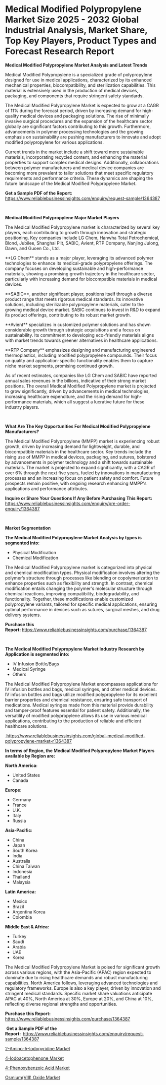 <p><h1>Medical Modified Polypropylene Market Size 2025 - 2032 Global Industrial Analysis, Market Share, Top Key Players, Product Types and Forecast Research Report</h1></p><p><strong>Medical Modified Polypropylene Market Analysis and Latest Trends</strong></p>
<p><p>Medical Modified Polypropylene is a specialized grade of polypropylene designed for use in medical applications, characterized by its enhanced mechanical properties, biocompatibility, and sterilization capabilities. This material is extensively used in the production of medical devices, packaging, and components that require stringent safety standards.</p><p>The Medical Modified Polypropylene Market is expected to grow at a CAGR of 11% during the forecast period, driven by increasing demand for high-quality medical devices and packaging solutions. The rise of minimally invasive surgical procedures and the expansion of the healthcare sector globally are significant factors contributing to this growth. Furthermore, advancements in polymer processing technologies and the growing emphasis on sustainability are pushing manufacturers to innovate and adopt modified polypropylene for various applications.</p><p>Current trends in the market include a shift toward more sustainable materials, incorporating recycled content, and enhancing the material properties to support complex medical designs. Additionally, collaborations between polymer manufacturers and medical device companies are becoming more prevalent to tailor solutions that meet specific regulatory requirements and performance criteria. These dynamics are shaping the future landscape of the Medical Modified Polypropylene Market.</p></p>
<p><strong>Get a Sample PDF of the Report:&nbsp;</strong> <a href="https://www.reliablebusinessinsights.com/enquiry/request-sample/1364387?utm_campaign=96&utm_medium=2&utm_source=Github&utm_content=ia&utm_term=03022025&utm_id=medical-modified-polypropylene">https://www.reliablebusinessinsights.com/enquiry/request-sample/1364387</a></p>
<p>&nbsp;</p>
<p><strong>Medical Modified Polypropylene Major Market Players</strong></p>
<p><p>The Medical Modified Polypropylene market is characterized by several key players, each contributing to growth through innovation and strategic positioning. Key companies include LG Chem, Hanwha Total Petrochemical, Blond, Jubilee, Shanghai Plit, SABIC, Avient, RTP Company, Nanjing Julong, Dawn, and Guoen Co., Ltd.</p><p>**LG Chem** stands as a major player, leveraging its advanced polymer technologies to enhance its medical-grade polypropylene offerings. The company focuses on developing sustainable and high-performance materials, showing a promising growth trajectory in the healthcare sector, particularly with increasing demand for biocompatible materials in medical devices.</p><p>**SABIC**, another significant player, positions itself through a diverse product range that meets rigorous medical standards. Its innovative solutions, including sterilizable polypropylene materials, cater to the growing medical device market. SABIC continues to invest in R&D to expand its product offerings, contributing to its robust market growth.</p><p>**Avient** specializes in customized polymer solutions and has shown considerable growth through strategic acquisitions and a focus on sustainability. Its commitment to developing eco-friendly materials aligns with market trends towards greener alternatives in healthcare applications.</p><p>**RTP Company** emphasizes designing and manufacturing engineered thermoplastics, including modified polypropylene compounds. Their focus on quality and application-specific functionality enables them to capture niche market segments, promising continued growth.</p><p>As of recent estimates, companies like LG Chem and SABIC have reported annual sales revenues in the billions, indicative of their strong market positions. The overall Medical Modified Polypropylene market is projected to grow significantly, driven by advancements in medical technologies, increasing healthcare expenditure, and the rising demand for high-performance materials, which all suggest a lucrative future for these industry players.</p></p>
<p>&nbsp;</p>
<p><strong>What Are The Key Opportunities For Medical Modified Polypropylene Manufacturers?</strong></p>
<p><p>The Medical Modified Polypropylene (MMPP) market is experiencing robust growth, driven by increasing demand for lightweight, durable, and biocompatible materials in the healthcare sector. Key trends include the rising use of MMPP in medical devices, packaging, and sutures, bolstered by advancements in polymer technology and a shift towards sustainable materials. The market is projected to expand significantly, with a CAGR of over 6% through the next five years, fueled by innovations in manufacturing processes and an increasing focus on patient safety and comfort. Future prospects remain positive, with ongoing research enhancing MMPP's applications and performance attributes.</p></p>
<p><strong>Inquire or Share Your Questions If Any Before Purchasing This Report:</strong> <a href="https://www.reliablebusinessinsights.com/enquiry/pre-order-enquiry/1364387?utm_campaign=96&utm_medium=2&utm_source=Github&utm_content=ia&utm_term=03022025&utm_id=medical-modified-polypropylene">https://www.reliablebusinessinsights.com/enquiry/pre-order-enquiry/1364387</a></p>
<p>&nbsp;</p>
<p><strong>Market Segmentation</strong></p>
<p><strong>The Medical Modified Polypropylene Market Analysis by types is segmented into:</strong></p>
<p><ul><li>Physical Modification</li><li>Chemical Modification</li></ul></p>
<p><p>The Medical Modified Polypropylene market is categorized into physical and chemical modification types. Physical modification involves altering the polymer’s structure through processes like blending or copolymerization to enhance properties such as flexibility and strength. In contrast, chemical modification entails changing the polymer's molecular structure through chemical reactions, improving compatibility, biodegradability, and functionality. Together, these modifications enable customized polypropylene variants, tailored for specific medical applications, ensuring optimal performance in devices such as sutures, surgical meshes, and drug delivery systems.</p></p>
<p><strong>Purchase this Report:&nbsp;</strong><a href="https://www.reliablebusinessinsights.com/purchase/1364387?utm_campaign=96&utm_medium=2&utm_source=Github&utm_content=ia&utm_term=03022025&utm_id=medical-modified-polypropylene">https://www.reliablebusinessinsights.com/purchase/1364387</a></p>
<p>&nbsp;</p>
<p><strong>The Medical Modified Polypropylene Market Industry Research by Application is segmented into:</strong></p>
<p><ul><li>IV Infusion Bottle/Bags</li><li>Medical Syringe</li><li>Others</li></ul></p>
<p><p>The Medical Modified Polypropylene Market encompasses applications for IV infusion bottles and bags, medical syringes, and other medical devices. IV infusion bottles and bags utilize modified polypropylene for its excellent barrier properties and chemical resistance, ensuring safe transport of medications. Medical syringes made from this material provide durability and tamper-proof features essential for patient safety. Additionally, the versatility of modified polypropylene allows its use in various medical applications, contributing to the production of reliable and efficient healthcare solutions.</p></p>
<p><a href="https://www.reliablebusinessinsights.com/global-medical-modified-polypropylene-market-r1364387?utm_campaign=96&utm_medium=2&utm_source=Github&utm_content=ia&utm_term=03022025&utm_id=medical-modified-polypropylene">&nbsp;https://www.reliablebusinessinsights.com/global-medical-modified-polypropylene-market-r1364387</a></p>
<p><strong>In terms of Region, the Medical Modified Polypropylene Market Players available by Region are:</strong></p>
<p>
    <p> <strong> North America: </strong>
        <ul>
            <li>United States</li>
            <li>Canada</li>
        </ul>
        </p> 
    <p> <strong> Europe: </strong>
        <ul>
            <li>Germany</li>
            <li>France</li>
            <li>U.K.</li>
            <li>Italy</li>
            <li>Russia</li>
        </ul>
        </p> 
    <p> <strong> Asia-Pacific: </strong>
        <ul>
            <li>China</li>
            <li>Japan</li>
            <li>South Korea</li>
            <li>India</li>
            <li>Australia</li>
            <li>China Taiwan</li>
            <li>Indonesia</li>
            <li>Thailand</li>
            <li>Malaysia</li>
        </ul>
        </p> 
    <p> <strong> Latin America: </strong>
        <ul>
            <li>Mexico</li>
            <li>Brazil</li>
            <li>Argentina Korea</li>
            <li>Colombia</li>
        </ul>
        </p> 
    <p> <strong> Middle East & Africa: </strong>
        <ul>
            <li>Turkey</li>
            <li>Saudi</li>
            <li>Arabia</li>
            <li>UAE</li>
            <li>Korea</li>
        </ul>
    </p>
    </p>
<p><p>The Medical Modified Polypropylene Market is poised for significant growth across various regions, with the Asia-Pacific (APAC) region expected to dominate due to rising healthcare demands and robust manufacturing capabilities. North America follows, leveraging advanced technologies and regulatory frameworks. Europe is also a key player, driven by innovation and stringent medical standards. Specific market share valuations anticipate APAC at 40%, North America at 30%, Europe at 20%, and China at 10%, reflecting diverse regional strengths and opportunities.</p></p>
<p><strong>Purchase this Report: </strong><a href="https://www.reliablebusinessinsights.com/purchase/1364387?utm_campaign=96&utm_medium=2&utm_source=Github&utm_content=ia&utm_term=03022025&utm_id=medical-modified-polypropylene">https://www.reliablebusinessinsights.com/purchase/1364387</a></p>
<p>&nbsp;<strong>Get a Sample PDF of the Report:&nbsp;&nbsp;</strong><a href="https://www.reliablebusinessinsights.com/enquiry/request-sample/1364387?utm_campaign=96&utm_medium=2&utm_source=Github&utm_content=ia&utm_term=03022025&utm_id=medical-modified-polypropylene">https://www.reliablebusinessinsights.com/enquiry/request-sample/1364387</a></p>
<p><strong></strong></p>
<p><p><a href="https://github.com/genayziben/Market-Research-Report-List-1/blob/main/2-amino-5-iodopyridine-market.md?utm_campaign=96&utm_medium=2&utm_source=Github&utm_content=ia&utm_term=03022025&utm_id=medical-modified-polypropylene">2-Amino-5-Iodopyridine Market</a></p><p><a href="https://github.com/meuskocov/Market-Research-Report-List-1/blob/main/4-iodoacetophenone-market.md?utm_campaign=96&utm_medium=2&utm_source=Github&utm_content=ia&utm_term=03022025&utm_id=medical-modified-polypropylene">4-Iodoacetophenone Market</a></p><p><a href="https://github.com/binnazcassam/Market-Research-Report-List-1/blob/main/4-phenoxybenzoic-acid-market.md?utm_campaign=96&utm_medium=2&utm_source=Github&utm_content=ia&utm_term=03022025&utm_id=medical-modified-polypropylene">4-Phenoxybenzoic Acid Market</a></p><p><a href="https://github.com/beroxiluwaya/Market-Research-Report-List-1/blob/main/osmiumviii-oxide-market.md?utm_campaign=96&utm_medium=2&utm_source=Github&utm_content=ia&utm_term=03022025&utm_id=medical-modified-polypropylene">Osmium(VIII) Oxide Market</a></p></p>